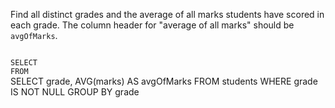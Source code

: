 Find all distinct grades and the average of all marks students have scored in each grade.
The column header for "average of all marks" should be `avgOfMarks`.



<Editor lang="sql" dbName="students1.db" type="exercise">
<code>
SELECT
FROM
</code>

<solution>
SELECT grade, AVG(marks) AS avgOfMarks
FROM students
WHERE grade IS NOT NULL
GROUP BY grade
</solution>
</Editor>